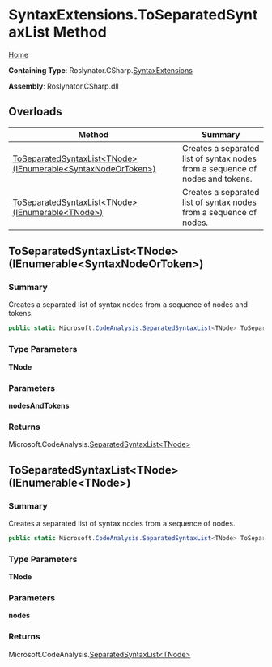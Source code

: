 # SyntaxExtensions\.ToSeparatedSyntaxList Method

[Home](../../../../README.md)

**Containing Type**: Roslynator\.CSharp\.[SyntaxExtensions](../README.md)

**Assembly**: Roslynator\.CSharp\.dll

## Overloads

| Method | Summary |
| ------ | ------- |
| [ToSeparatedSyntaxList\<TNode>(IEnumerable\<SyntaxNodeOrToken>)](#Roslynator_CSharp_SyntaxExtensions_ToSeparatedSyntaxList__1_System_Collections_Generic_IEnumerable_Microsoft_CodeAnalysis_SyntaxNodeOrToken__) | Creates a separated list of syntax nodes from a sequence of nodes and tokens\. |
| [ToSeparatedSyntaxList\<TNode>(IEnumerable\<TNode>)](#Roslynator_CSharp_SyntaxExtensions_ToSeparatedSyntaxList__1_System_Collections_Generic_IEnumerable___0__) | Creates a separated list of syntax nodes from a sequence of nodes\. |

## ToSeparatedSyntaxList\<TNode>\(IEnumerable\<SyntaxNodeOrToken>\) <a name="Roslynator_CSharp_SyntaxExtensions_ToSeparatedSyntaxList__1_System_Collections_Generic_IEnumerable_Microsoft_CodeAnalysis_SyntaxNodeOrToken__"></a>

### Summary

Creates a separated list of syntax nodes from a sequence of nodes and tokens\.

```csharp
public static Microsoft.CodeAnalysis.SeparatedSyntaxList<TNode> ToSeparatedSyntaxList<TNode>(this System.Collections.Generic.IEnumerable<Microsoft.CodeAnalysis.SyntaxNodeOrToken> nodesAndTokens) where TNode : Microsoft.CodeAnalysis.SyntaxNode
```

### Type Parameters

**TNode**

### Parameters

**nodesAndTokens**

### Returns

Microsoft\.CodeAnalysis\.[SeparatedSyntaxList\<TNode>](https://docs.microsoft.com/en-us/dotnet/api/microsoft.codeanalysis.separatedsyntaxlist-1)

## ToSeparatedSyntaxList\<TNode>\(IEnumerable\<TNode>\) <a name="Roslynator_CSharp_SyntaxExtensions_ToSeparatedSyntaxList__1_System_Collections_Generic_IEnumerable___0__"></a>

### Summary

Creates a separated list of syntax nodes from a sequence of nodes\.

```csharp
public static Microsoft.CodeAnalysis.SeparatedSyntaxList<TNode> ToSeparatedSyntaxList<TNode>(this System.Collections.Generic.IEnumerable<TNode> nodes) where TNode : Microsoft.CodeAnalysis.SyntaxNode
```

### Type Parameters

**TNode**

### Parameters

**nodes**

### Returns

Microsoft\.CodeAnalysis\.[SeparatedSyntaxList\<TNode>](https://docs.microsoft.com/en-us/dotnet/api/microsoft.codeanalysis.separatedsyntaxlist-1)

